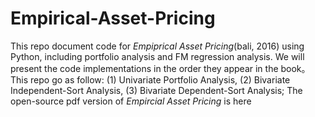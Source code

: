 # Empirical-Asset-Pricing
This repo document code for *Empiprical Asset Pricing*(bali, 2016) using Python, including portfolio analysis and FM regression analysis. We will present the code implementations in the order they appear in the book。This repo go as follow: (1) Univariate Portfolio Analysis, (2) Bivariate Independent-Sort Analysis, (3) Bivariate Dependent-Sort Analysis; The open-source pdf version of *Empircial Asset Pricing* is here
